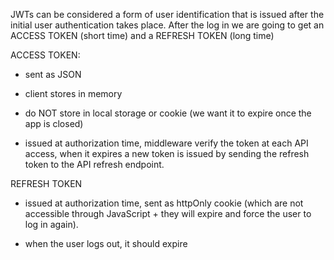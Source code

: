 JWTs can be considered a form of user identification that is issued after the initial user authentication takes place.
After the log in we are going to get an ACCESS TOKEN (short time) and a REFRESH TOKEN (long time)

ACCESS TOKEN:
- sent as JSON
- client stores in memory
- do NOT store in local storage or cookie (we want it to expire once the app is closed)

- issued at authorization time, middleware verify the token at each API access, when it expires a new token is issued by sending the refresh token to the API refresh endpoint.

REFRESH TOKEN
- issued at authorization time, sent as httpOnly cookie (which are not accessible through JavaScript + they will expire and force the user to log in again).

- when the user logs out, it should expire